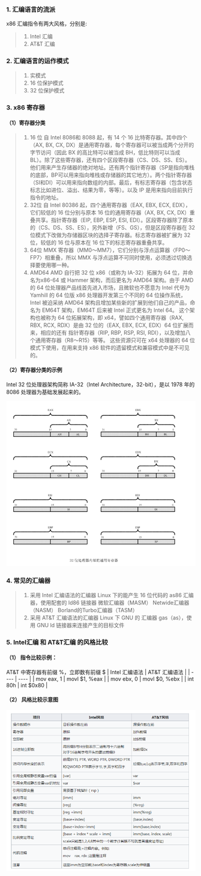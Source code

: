 ### 1. 汇编语言的流派
x86 汇编指令有两大风格，分别是:
> 1. Intel 汇编
> 2. AT&T 汇编

### 2. 汇编语言的运作模式
> 1. 实模式
> 2. 16 位保护模式
> 3. 32 位保护模式

### 3. x86 寄存器
#### （1）寄存器分类
> 1. 16 位
> 自 Intel 8086和 8088 起，有 14 个 16 比特寄存器。其中四个（AX, BX, CX, DX）是通用寄存器，每个寄存器可以被当成两个分开的字节访问（因此 BX 的高比特可以被当成 BH，低比特则可以当成 BL）。除了这些寄存器，还有四个区段寄存器（CS、DS、SS、ES）。他们用来产生存储器的绝对地址。还有两个指针寄存器（SP是指向堆栈的底部，BP可以用来指向堆栈或存储器的其它地方）。两个指针寄存器（SI和DI）可以用来指向数组的内部。最后，有标志寄存器（包含状态标志比如进位、溢出、结果为零，等等）。以及 IP 是用来指向目前执行指令的地址。
> 2. 32位
> 自 Intel 80386 起，四个通用寄存器（EAX, EBX, ECX, EDX），它们较低的 16 位分别与原本 16 位的通用寄存器（AX, BX, CX, DX）重叠共享。指针寄存器（EIP, EBP, ESP, ESI, EDI）。区段寄存器除了原本的（CS、DS、SS、ES），另外新增（FS、GS），但是区段寄存器在 32 位模式下改做为存储器区块的选择子寄存器。标志寄存器被扩展为 32 位，较低的 16 位与原本在 16 位下的标志寄存器重叠共享。
> 3. 64位
> MMX 寄存器（MM0～MM7），它们分别与浮点运算器〈FP0～FP7〉相重叠，所以 MMX 与浮点运算不可同时使用，必须透过切换选择要使用哪一种。
> 4. AMD64
> AMD 自行把 32 位 x86（或称为 IA-32）拓展为 64 位，并命名为x86-64 或 Hammer 架构，而后更名为 AMD64 架构。由于 AMD 的 64 位处理器产品线首先进入市场，且微软也不愿意为 Intel 代号为 Yamhill 的 64 位版 x86 处理器开发第三个不同的 64 位操作系统，Intel 被迫采纳 AMD64 架构且增加某些新的扩展到他们自己的产品，命名为 EM64T 架构，EM64T 后来被 Intel 正式更名为 Intel 64。
> 这个架构也被称为 64 位拓展架构，即 x64，譬如四个通用寄存器（RAX, RBX, RCX, RDX）是由 32 位的（EAX, EBX, ECX, EDX）64 位扩展而来，相应的还有 指针寄存器（RIP, RBP, RSP, RSI, RDI），以及增加八个通用寄存器（R8～R15）等等。 这些资源只可在 x64 处理器的 64 位模式下使用，在用来支持 x86 软件的遗留模式和兼容模式中是不可见的。

#### （2）寄存器分类的示例
Intel 32 位处理器架构简称 IA-32（Intel Architecture，32-bit），是以 1978 年的 8086 处理器为基础发展起来的。

![](Intel汇编和AT&T汇编.assets/2022-06-15-12-24-34.png)

### 4. 常见的汇编器
> 1. 采用 Intel 汇编语法的汇编器
> Linux 下的能产生 16 位代码的 as86 汇编器，使用配套的 ld86 链接器
> 微软汇编器（MASM）
> Netwide汇编器（NASM）
> Borland的Turbo汇编器（TASM）
> 2. 采用 AT&T 汇编语法的汇编器
> Linux 下 GNU 的 汇编器 gas（as），使用 GNU ld 链接器来连接产生的目标文件


### 5. Intel汇编 和 AT&T汇编 的风格比较

#### （1） 指令比较示例：
AT&T 中寄存器有前缀 %，立即数有前缀 $
|  Intel 汇编语法   | AT&T 汇编语法  |
|  ----  | ----  |
| mov eax, 1  | movl $1, %eax |
| mov ebx, 0  | movl $0, %ebx |
| int 80h  | int $0x80 |

#### （2） 风格比较示意图
![](Intel汇编和AT&T汇编.assets/2022-06-18-09-50-33.png)
